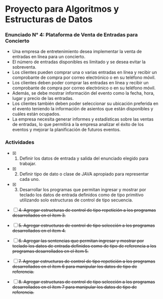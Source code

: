 # Proyecto para Algoritmos y Estructuras de Datos

### Enunciado N° 4: Plataforma de Venta de Entradas para Concierto
- Una empresa de entretenimiento desea implementar la venta de entradas en línea para un concierto.
- El número de entradas disponibles es limitado y se desea evitar la sobreventa.
- Los clientes pueden comprar una o varias entradas en línea y recibir un comprobante de compra por correo
electrónico o en su teléfono móvil.
- Los clientes deben poder comprar las entradas en línea y recibir un comprobante de compra por correo electrónico o
en su teléfono móvil.
- Además, se debe mostrar información del evento como la fecha, hora, lugar y precio de las entradas.
- Los clientes también deben poder seleccionar su ubicación preferida en el evento teniendo la información de asientos
que están disponibles y cuáles están ocupados.
- La empresa necesita generar informes y estadísticas sobre las ventas de entradas, lo que permitirá a la empresa
analizar el éxito de los eventos y mejorar la planificación de futuros eventos.

### Actividades
- [x] 1. Definir los datos de entrada y salida del enunciado elegido para trabajar.

- [x] 2. Definir tipo de dato o clase de JAVA apropiado para representar cada uno.

- [x] 3. Desarrollar los programas que permitan ingresar y mostrar por teclado los datos de entrada definidos
como de tipo primitivo utilizando solo estructuras de control de tipo secuencia.

- [ ] ~~4. Agregar estructuras de control de tipo repetición a los programas desarrollados en el ítem 3.~~

- [ ] ~~5. Agregar estructuras de control de tipo selección a los programas desarrollados en el ítem 4.~~

- [ ] ~~6. Agregar las sentencias que permitan ingresar y mostrar por teclado los datos de entrada definidos
como de tipo de referencia a los programas desarrollados en el ítem 5.~~

- [ ] ~~7. Agregar estructuras de control de tipo repetición a los programas desarrollados en el ítem 6 para
manipular los datos de tipo de referencia.~~

- [ ] ~~8. Agregar estructuras de control de tipo selección a los programas desarrollados en el ítem 7 para
manipular los datos de tipo de referencia.~~



